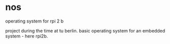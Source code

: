 # nos
operating system for rpi 2 b

project during the time at tu berlin.
basic operating system for an embedded system - here rpi2b.
